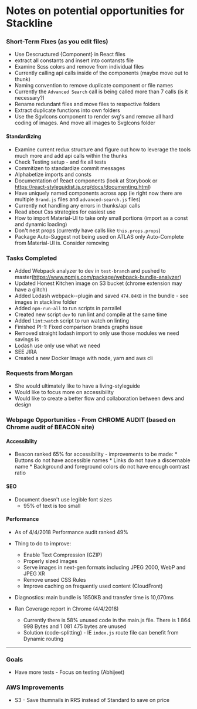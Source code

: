 # Notes on potential opportunities for Stackline

### Short-Term Fixes (as you edit files)

* Use Descructured {Component} in React files 
* extract all constants and insert into contansts file
* Examine Scss colors and remove from individual files
* Currently calling api calls inside of the components (maybe move out to thunk)
* Naming convention to remove duplicate component or file names
* Currently the `Advanced Search` call is being called more than 7 calls (is it necessary?)
* Rename redundant files and move files to respective folders
* Extract duplicate functions into own folders
* Use the SgvIcons component to render svg's and remove all hard coding of images. And move all images to SvgIcons folder 

#### Standardizing

* Examine current redux structure and figure out how to leverage the tools much more and add api calls within the thunks
* Check Testing setup - and fix all tests
* Commitizen to standardize commit messages
* Alphabetize imports and consts
* Documentation of React components (look at Storybook or https://react-styleguidist.js.org/docs/documenting.html)
* Have uniquely named components across app (ie right now there are multiple `Brand.js` files and `advanced-search.js` files)
* Currently not handling any errors in thunks/api calls
* Read about Css strategies for easiest use
* How to import Material-UI to take only small portions (import as a const and dynamic loading)
* Don't nest props (currently have calls like `this.props.props`)
* Package Auto-Suggest not being used on ATLAS only Auto-Complete from Material-UI is. Consider removing


### Tasks Completed

* Added Webpack analyzer to dev in `test-branch` and pushed to master(https://www.npmjs.com/package/webpack-bundle-analyzer)
* Updated Honest Kitchen image on S3 bucket (chrome extension may have a glitch)
* Added Lodash webpack--plugin and saved `474.84KB` in the bundle - see images in stackline folder
* Added `npm-run-all` to run scripts in parrallel
* Created new script `dev` to run lint and compile at the same time
* Added `lint:watch` script to run watch on linting
* Finished PI-1: Fixed comparison brands graphs issue
* Removed straight lodash import to only use those modules we need savings is
* Lodash use only use what we need
* SEE JIRA
* Created a new Docker Image with node, yarn and aws cli

### Requests from Morgan

* She would ultimately like to have a living-styleguide
* Would like to focus more on accessibility
* Would like to create a better flow and collaboration between devs and design 

### Webpage Opportunities  - From CHROME AUDIT (based on Chrome audit of BEACON site)

#### Accessiblity 

* Beacon ranked 65% for accessibility - improvements to be made: 
        * Buttons do not have accessible names
        * Links do not have a discernable name
        * Background and foreground colors do not have enough contrast ratio

#### SEO

* Document doesn't use legible font sizes
    * 95% of text is too small

#### Performance
* As of 4/4/2018 Performance audit ranked 49%
* Thing to do to improve: 
    * Enable Text Compression (GZIP)
    * Properly sized images
    * Serve images in next-gen formats including JPEG 2000, WebP and JPEG XR
    * Remove unsed CSS Rules 
    * Improve caching on frequently used content (CloudFront)
* Diagnostics: main bundle is 1850KB and transfer time is 10,070ms

* Ran Coverage report in Chrome (4/4/2018)
    * Currently there is 58% unused code in the main.js file. There is 1 864 998 Bytes and 1 081 475 bytes are unused
    * Solution (code-splitting) - IE `index.js` route file can benefit from Dynamic routing

---

### Goals
* Have more tests - Focus on testing (Abhijeet)

### AWS Improvements
* S3 - Save thumnails in RRS instead of Standard to save on price